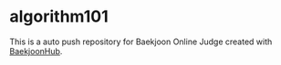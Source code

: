 # algorithm101
This is a auto push repository for Baekjoon Online Judge created with [BaekjoonHub](https://github.com/BaekjoonHub/BaekjoonHub).
